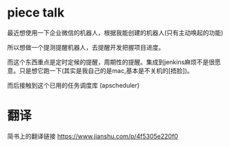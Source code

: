 # piece talk
最近想使用一下企业微信的机器人，根据我能创建的机器人(只有主动唤起的功能)

所以想做一个提测提醒机器人，去提醒开发把握项目进度。

而这个东西重点是定时定候的提醒，周期性的提醒。集成到jenkins麻烦不是很愿意。只是想它跑一下(其实是我自己的是mac,基本是不关机的[捂脸])。

而后接触到这个已用的任务调度库 (apscheduler)


# 翻译
简书上的翻译链接 https://www.jianshu.com/p/4f5305e220f0